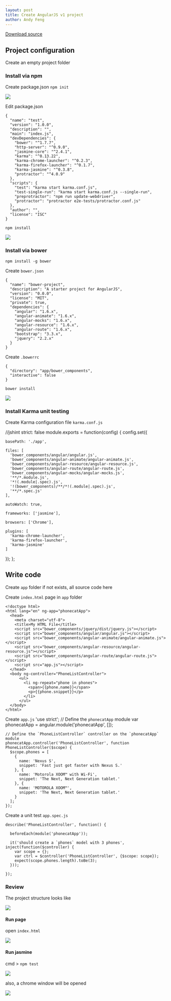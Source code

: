 ```yaml
---
layout: post
title: Create AngularJS v1 project
author: Andy Feng
---
```


[Download source](/download/angular1-demo.zip)

## Project configuration ##

Create an empty project folder

### Install via npm ###

Create package.json `npm init`

![](/images/posts/20171220-npm-init.png)

Edit package.json

	{
	  "name": "test",
	  "version": "1.0.0",
	  "description": "",
	  "main": "index.js",
	  "devDependencies": {
	    "bower": "^1.7.7",
	    "http-server": "^0.9.0",
	    "jasmine-core": "^2.4.1",
	    "karma": "^0.13.22",
	    "karma-chrome-launcher": "^0.2.3",
	    "karma-firefox-launcher": "^0.1.7",
	    "karma-jasmine": "^0.3.8",
	    "protractor": "^4.0.9"
	  },
	  "scripts": {
	    "test": "karma start karma.conf.js",
	    "test-single-run": "karma start karma.conf.js --single-run",
	    "preprotractor": "npm run update-webdriver",
	    "protractor": "protractor e2e-tests/protractor.conf.js"
	  },
	  "author": "",
	  "license": "ISC"
	}

`npm install`

![](/images/posts/20171220-npm-install.png)

### Install via bower ###
`npm install -g bower`

Create `bower.json`

	{
	  "name": "bower-project",
	  "description": "A starter project for AngularJS",
	  "version": "0.0.0",
	  "license": "MIT",
	  "private": true,
	  "dependencies": {
	    "angular": "1.6.x",
	    "angular-animate": "1.6.x",
	    "angular-mocks": "1.6.x",
	    "angular-resource": "1.6.x",
	    "angular-route": "1.6.x",
	    "bootstrap": "3.3.x",
	    "jquery": "2.2.x"
	  }
	}

Create `.bowerrc`
	
	{
	  "directory": "app/bower_components",
	  "interactive": false
	}

`bower install`

![](/images/posts/20171220-npm-install.png)

### Install Karma unit testing ###
Create Karma configuration file `karma.conf.js`

//jshint strict: false
module.exports = function(config) {
  config.set({

    basePath: './app',

    files: [
      'bower_components/angular/angular.js',
      'bower_components/angular-animate/angular-animate.js',
      'bower_components/angular-resource/angular-resource.js',
      'bower_components/angular-route/angular-route.js',
      'bower_components/angular-mocks/angular-mocks.js',
      '**/*.module.js',
      '*!(.module|.spec).js',
      '!(bower_components)/**/*!(.module|.spec).js',
      '**/*.spec.js'
    ],

    autoWatch: true,

    frameworks: ['jasmine'],

    browsers: ['Chrome'],

    plugins: [
      'karma-chrome-launcher',
      'karma-firefox-launcher',
      'karma-jasmine'
    ]

  });
};

## Write code ##

Create `app` folder if not exists, all source code here

Create `index.html` page in `app` folder

	<!doctype html>
	<html lang="en" ng-app="phonecatApp">
	  <head>
	    <meta charset="utf-8">
	    <title>My HTML File</title>
	    <script src="bower_components/jquery/dist/jquery.js"></script>
	    <script src="bower_components/angular/angular.js"></script>
	    <script src="bower_components/angular-animate/angular-animate.js"></script>
	    <script src="bower_components/angular-resource/angular-resource.js"></script>
	    <script src="bower_components/angular-route/angular-route.js"></script>
	    <script src="app.js"></script>
	  </head>
	  <body ng-controller="PhoneListController">
	      <ul>
	        <li ng-repeat="phone in phones">
	          <span>{{phone.name}}</span>
	          <p>{{phone.snippet}}</p>
	        </li>
	      </ul>
	  </body>
	</html>

Create `app.js`
	'use strict';
	// Define the `phonecatApp` module
	var phonecatApp = angular.module('phonecatApp', []);
	
	// Define the `PhoneListController` controller on the `phonecatApp` module
	phonecatApp.controller('PhoneListController', function PhoneListController($scope) {
	  $scope.phones = [
	    {
	      name: 'Nexus S',
	      snippet: 'Fast just got faster with Nexus S.'
	    }, {
	      name: 'Motorola XOOM™ with Wi-Fi',
	      snippet: 'The Next, Next Generation tablet.'
	    }, {
	      name: 'MOTOROLA XOOM™',
	      snippet: 'The Next, Next Generation tablet.'
	    }
	  ];
	});

Create a unit test `app.spec.js`

	describe('PhoneListController', function() {
	
	  beforeEach(module('phonecatApp'));
	
	  it('should create a `phones` model with 3 phones', inject(function($controller) {
	    var scope = {};
	    var ctrl = $controller('PhoneListController', {$scope: scope});
	    expect(scope.phones.length).toBe(3);
	  }));
	
	});

### Review ###
The project structure looks like

![](/images/posts/20171220-project-structure.png)

#### Run page ####
open `index.html`

![](/images/posts/20171220-index.html.png)

#### Run jasmine ####
cmd > `npm test`

![](/images/posts/20171220-jasmine.png)

also, a chrome window will be opened

![](/images/posts/20171220-jasmine-chrome.png)
